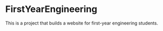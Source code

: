 # FirstYearEngineering
This is a project that builds a website for first-year engineering students.
